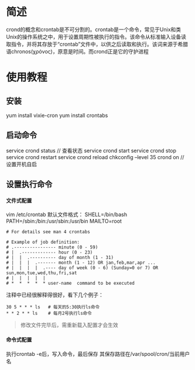# 简述
crond的概念和crontab是不可分割的。crontab是一个命令，常见于Unix和类Unix的操作系统之中，用于设置周期性被执行的指令。该命令从标准输入设备读取指令，并将其存放于“crontab”文件中，以供之后读取和执行。该词来源于希腊语chronos(χρόνος)，原意是时间。而crond正是它的守护进程

# 使用教程
## 安装
yum install vixie-cron
yum install crontabs

## 启动命令
service crond status    // 查看状态
service crond start
service crond stop
service crond restart
service crond reload
chkconfig –level 35 crond on    // 设置开机自启

## 设置执行命令
#### 文件式配置
vim /etc/crontab
默认文件格式：
    SHELL=/bin/bash
    PATH=/sbin:/bin:/usr/sbin:/usr/bin
    MAILTO=root

    # For details see man 4 crontabs

    # Example of job definition:
    # .---------------- minute (0 - 59)
    # |  .------------- hour (0 - 23)
    # |  |  .---------- day of month (1 - 31)
    # |  |  |  .------- month (1 - 12) OR jan,feb,mar,apr ...
    # |  |  |  |  .---- day of week (0 - 6) (Sunday=0 or 7) OR sun,mon,tue,wed,thu,fri,sat
    # |  |  |  |  |
    # *  *  *  *  * user-name  command to be executed

注释中已经很解释得很好，看下几个例子：

    30 5 * * * ls   # 每天的5:30执行ls命令
    * * 2 * * ls    # 每月2号执行ls命令

> 修改文件完毕后，需重新载入配置才会生效

#### 命令式配置
执行crontab -e后，写入命令，最后保存
其保存路径在/var/spool/cron/当前用户名
